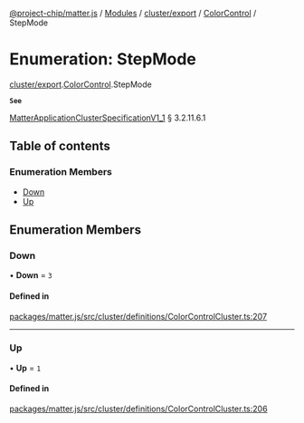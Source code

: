 [@project-chip/matter.js](../README.md) / [Modules](../modules.md) / [cluster/export](../modules/cluster_export.md) / [ColorControl](../modules/cluster_export.ColorControl.md) / StepMode

# Enumeration: StepMode

[cluster/export](../modules/cluster_export.md).[ColorControl](../modules/cluster_export.ColorControl.md).StepMode

**`See`**

[MatterApplicationClusterSpecificationV1_1](../interfaces/spec_export.MatterApplicationClusterSpecificationV1_1.md) § 3.2.11.6.1

## Table of contents

### Enumeration Members

- [Down](cluster_export.ColorControl.StepMode.md#down)
- [Up](cluster_export.ColorControl.StepMode.md#up)

## Enumeration Members

### Down

• **Down** = ``3``

#### Defined in

[packages/matter.js/src/cluster/definitions/ColorControlCluster.ts:207](https://github.com/project-chip/matter.js/blob/16d5b0d/packages/matter.js/src/cluster/definitions/ColorControlCluster.ts#L207)

___

### Up

• **Up** = ``1``

#### Defined in

[packages/matter.js/src/cluster/definitions/ColorControlCluster.ts:206](https://github.com/project-chip/matter.js/blob/16d5b0d/packages/matter.js/src/cluster/definitions/ColorControlCluster.ts#L206)
